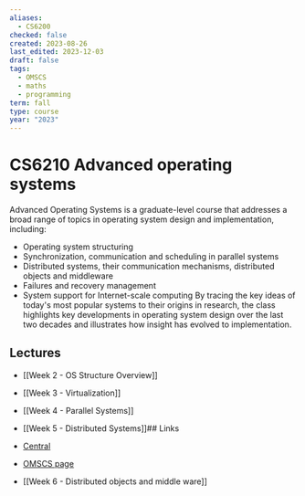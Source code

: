 ```yaml
---
aliases:
  - CS6200
checked: false
created: 2023-08-26
last_edited: 2023-12-03
draft: false
tags:
  - OMSCS
  - maths
  - programming
term: fall
type: course
year: "2023"
---
```

# CS6210 Advanced operating systems

Advanced Operating Systems is a graduate-level course that addresses a broad range of topics in operating system design and implementation, including:
- Operating system structuring
- Synchronization, communication and scheduling in parallel systems
- Distributed systems, their communication mechanisms, distributed objects and middleware
- Failures and recovery management
- System support for Internet-scale computing
By tracing the key ideas of today's most popular systems to their origins in research, the class highlights key developments in operating system design over the last two decades and illustrates how insight has evolved to implementation.

## Lectures

- [[Week 2 - OS Structure Overview]]
- [[Week 3 - Virtualization]]
- [[Week 4 - Parallel Systems]]
- [[Week 5 - Distributed Systems]]## Links

- [Central](https://www.omscentral.com/courses/advanced-operating-systems/reviews)
- [OMSCS page](https://omscs.gatech.edu/cs-6210-advanced-operating-systems)
- [[Week 6 - Distributed objects and middle ware]]